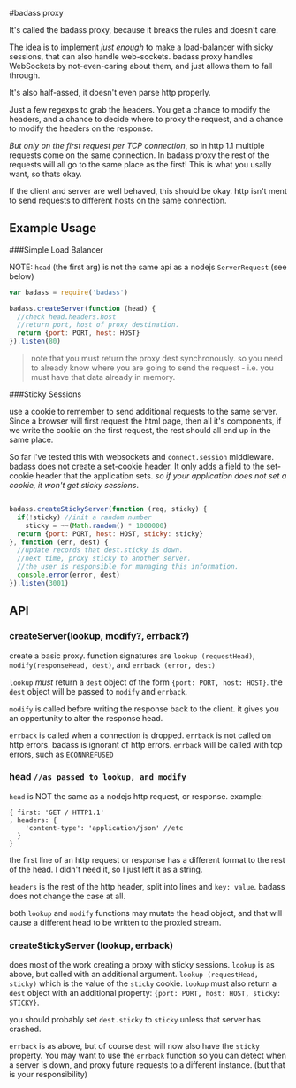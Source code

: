 #badass proxy

It's called the badass proxy, because it breaks the rules and doesn't care.

The idea is to implement _just enough_ to make a load-balancer with sicky sessions, that can also handle web-sockets. badass proxy handles WebSockets by not-even-caring about them, and just allows them to fall through.

It's also half-assed, it doesn't even parse http properly.

Just a few regexps to grab the headers. You get a chance to modify the headers, and a chance to decide where to proxy the request, and a chance to modify the headers on the response.

_But only on the first request per TCP connection_, so in http 1.1 multiple requests come on the same connection. In badass proxy the rest of the requests will all go to the same place as the first! This is what you usally want, so thats okay.

If the client and server are well behaved, this should be okay. http isn't ment to send requests to different hosts on the same connection. 

## Example Usage

###Simple Load Balancer

NOTE: `head` (the first arg) is not the same api as a nodejs `ServerRequest` (see below)

``` js
var badass = require('badass')

badass.createServer(function (head) {
  //check head.headers.host
  //return port, host of proxy destination.
  return {port: PORT, host: HOST}
}).listen(80)

```

> note that you must return the proxy dest synchronously. so you need to already know where you are going to send the request - i.e. you must have that data already in memory.

###Sticky Sessions

use a cookie to remember to send additional requests to the same server. Since a browser will first request the html page, then all it's components, if we write the cookie on the first request, the rest should all end up in the same place.

So far I've tested this with websockets and `connect.session` middleware. badass does not create a set-cookie header. It only adds a field to the set-cookie header that the application sets. _so if your application does not set a cookie, it won't get sticky sessions_.

``` js

badass.createStickyServer(function (req, sticky) {
  if(!sticky) //init a random number
    sticky = ~~(Math.random() * 1000000)
  return {port: PORT, host: HOST, sticky: sticky}
}, function (err, dest) {
  //update records that dest.sticky is down.
  //next time, proxy sticky to another server.
  //the user is responsible for managing this information.
  console.error(error, dest)
}).listen(3001)

```

## API

### createServer(lookup, modify?, errback?)

create a basic proxy. function signatures are `lookup (requestHead)`,
`modify(responseHead, dest)`, and `errback (error, dest)`

`lookup` _must_ return a `dest` object of the form `{port: PORT, host: HOST}`. the `dest` object will be passed to `modify` and `errback`.

`modify` is called before writing the response back to the client. it gives you an oppertunity to alter the response head.

`errback` is called when a connection is dropped. `errback` is not called on http errors. badass is ignorant of http errors. 
`errback` will be called with tcp errors, such as `ECONNREFUSED`

### head `//as passed to lookup, and modify`
`head` is NOT the same as a nodejs http request, or response.
example:
```
{ first: 'GET / HTTP1.1'
, headers: {
    'content-type': 'application/json' //etc
  }
}
```
the first line of an http request or response has a different format to the rest of the head. I didn't need it, so I just left it as a string.

`headers` is the rest of the http header, split into lines and `key: value`. badass does not change the case at all.

both `lookup` and `modify` functions may mutate the head object, and that will cause a different head to be written to the proxied stream.

### createStickyServer (lookup, errback)

does most of the work creating a proxy with sticky sessions.
`lookup` is as above, but called with an additional argument.
`lookup (requestHead, sticky)` which is the value of the `sticky` cookie.
`lookup` must also return a `dest` object with an additional property:
`{port: PORT, host: HOST, sticky: STICKY}`.

you should probably set `dest.sticky` to `sticky` unless that server has crashed.

`errback` is as above, but of course `dest` will now also have the `sticky` property. You may want to use the `errback` function so you can detect when a server is down, and proxy future requests to a different instance.
(but that is your responsibility)


